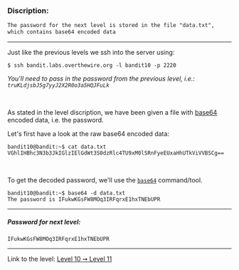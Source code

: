 ### Discription:
```txt
The password for the next level is stored in the file "data.txt",
which contains base64 encoded data
```

---


Just like the previous levels we ssh into the server using:
```shell
$ ssh bandit.labs.overthewire.org -l bandit10 -p 2220
```

_You'll need to pass in the password from the previous level, i.e.: `truKLdjsbJ5g7yyJ2X2R0o3a5HQJFuLk`_

<br>


As stated in the level discription, we have been given a file with [base64](https://en.wikipedia.org/wiki/Base64) encoded data, i.e. the password.

Let's first have a look at the raw base64 encoded data:

```shell
bandit10@bandit:~$ cat data.txt
VGhlIHBhc3N3b3JkIGlzIElGdWt3S0dzRlc4TU9xM0lSRnFyeEUxaHhUTkViVVBSCg==
```

<br>

To get the decoded password, we'll use the [`base64`](https://linux.die.net/man/1/base64) command/tool.

```shell
bandit10@bandit:~$ base64 -d data.txt
The password is IFukwKGsFW8MOq3IRFqrxE1hxTNEbUPR
```

---

##### Password for next level:
    IFukwKGsFW8MOq3IRFqrxE1hxTNEbUPR

---

Link to the level: [Level 10 ➙ Level 11](https://overthewire.org/wargames/bandit/bandit11.html)
